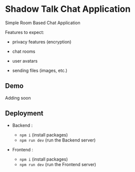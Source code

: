 
# Shadow Talk Chat Application
Simple Room Based Chat Application

Features to expect: 

- privacy features (encryption)

- chat rooms

- user avatars

- sending files (images, etc.)


## Demo
Adding soon
## Deployment
 - Backend :

    - `npm i` (install packages)
    - `npm run dev` (run the Backend server)

 - Frontend :
    
    - `npm i` (install packages)
    - `npm run dev` (run the Frontend server)
